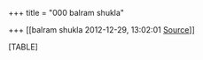+++
title = "000 balram shukla"

+++
[[balram shukla	2012-12-29, 13:02:01 [Source](https://groups.google.com/g/bvparishat/c/qJRgG-om0sw)]]



[TABLE]

